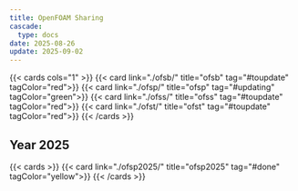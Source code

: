 ```yaml
---
title: OpenFOAM Sharing
cascade:
  type: docs
date: 2025-08-26
update: 2025-09-02
---
```



{{< cards cols="1" >}}
  {{< card link="./ofsb/" title="ofsb" tag="#toupdate" tagColor="red">}}
  {{< card link="./ofsp/" title="ofsp" tag="#updating" tagColor="green">}}
  {{< card link="./ofss/" title="ofss" tag="#toupdate" tagColor="red">}}
  {{< card link="./ofst/" title="ofst" tag="#toupdate" tagColor="red">}}
{{< /cards >}}

## Year 2025

{{< cards  >}}
  {{< card link="./ofsp2025/" title="ofsp2025" tag="#done" tagColor="yellow">}}
{{< /cards >}}

